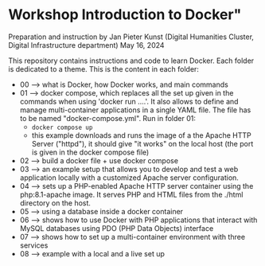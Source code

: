 # Workshop Introduction to Docker"
Preparation and instruction by Jan Pieter Kunst (Digital Humanities Cluster, Digital Infrastructure department)
May 16, 2024

This repository contains instructions and code to learn Docker.
Each folder is dedicated to a theme. This is the content in each folder:

- 00 --> what is Docker, how Docker works, and main commands
- 01 --> docker compose, which replaces all the set up given in the commands when using 'docker run ....'. It also allows to define and manage multi-container applications in a single YAML file. The file has to be named "docker-compose.yml". Run in folder 01:
  - `docker compose up`
  - this example downloads and runs the image of a the Apache HTTP Server ("httpd"), it should give "it works" on the local host (the port is given in the docker compose file)
- 02 --> build a docker file + use docker compose
- 03 --> an example setup that allows you to develop and test a web application locally with a customized Apache server configuration.
- 04 --> sets up a PHP-enabled Apache HTTP server container using the php:8.1-apache image. It serves PHP and HTML files from the ./html directory on the host.
- 05 --> using a database inside a docker container
- 06 --> shows how to use Docker with PHP applications that interact with MySQL databases using PDO (PHP Data Objects) interface
- 07 --> shows how to set up a multi-container environment with three services
- 08 --> example with a local and a live set up 